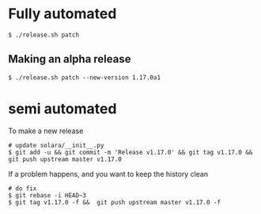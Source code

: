 
# Fully automated

    $ ./release.sh patch


## Making an alpha release


    $ ./release.sh patch --new-version 1.17.0a1


# semi automated
To make a new release
```
# update solara/__init__.py
$ git add -u && git commit -m 'Release v1.17.0' && git tag v1.17.0 && git push upstream master v1.17.0
```


If a problem happens, and you want to keep the history clean
```
# do fix
$ git rebase -i HEAD~3
$ git tag v1.17.0 -f &&  git push upstream master v1.17.0 -f
```
